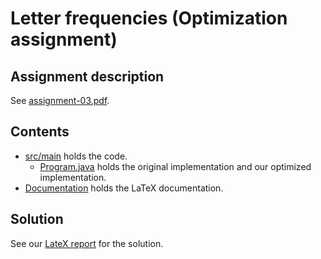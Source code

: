 # Letter frequencies (Optimization assignment)

## Assignment description
See [assignment-03.pdf](assignment-03.pdf).

## Contents
- [src/main](src/main) holds the code.
  - [Program.java](src/main/java/Program.java) holds the original implementation and our optimized implementation.
- [Documentation](Documentation) holds the LaTeX documentation.

## Solution

See our [LateX report](https://github.com/Hold-Krykke-BA/Undervisning-og-Formidling/blob/main/Assignment3_Optimization/Documentation/Assignment%203_LateX_Rapport.pdf) for the solution.
